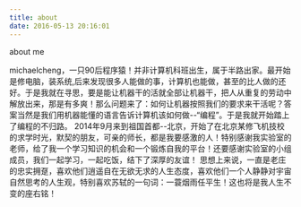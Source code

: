 ```yaml
---
title: about
date: 2016-05-13 20:16:01
---
```


about me

michaelcheng，一只90后程序猿！并非计算机科班出生，属于半路出家。最开始是修电脑，装系统,后来发现很多人能做的事，计算机也能做，甚至的比人做的还好。于是我就在寻思，要是能让机器干的活就全部让机器干，把人从重复的劳动中解放出来，那是有多爽！那么问题来了：如何让机器按照我们的要求来干活呢？答案当然是我们用机器能懂的语言告诉计算机该如何做--“编程”。于是我就开始踏上了编程的不归路。
2014年9月来到祖国首都--北京，开始了在北京某修飞机技校的求学时光，默契的朋友，可亲的师长，都是我要感激的人！特别感谢我实验室的老师，给了我一个学习知识的机会和一个锻炼自我的平台！还要感谢实验室的小组成员，我们一起学习，一起吃饭，结下了深厚的友谊！
思想上来说，一直是老庄的忠实拥趸，喜欢他们逍遥自在无欲无求的人生态度，喜欢他们一个人静静对宇宙自然思考的人生观，特别喜欢苏轼的一句词：一蓑烟雨任平生！这也将是我人生不变的座右铭！










